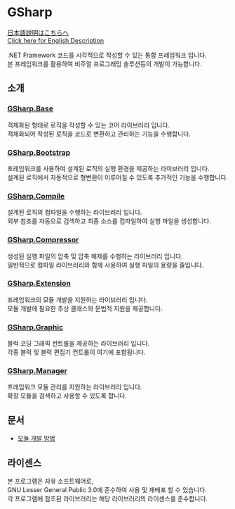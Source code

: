 # GSharp
[日本語説明はこちらへ](README.JP.md)  
[Click here for English Description](README.EN.md)

.NET Framework 코드를 시각적으로 작성할 수 있는 통합 프레임워크 입니다.  
본 프레임워크를 활용하여 비주얼 프로그래밍 솔루션등의 개발이 가능합니다.

## 소개
### [GSharp.Base](GSharp.Base)
객체화된 형태로 로직을 작성할 수 있는 코어 라이브러리 입니다.  
객체화되어 작성된 로직을 코드로 변환하고 관리하는 기능을 수행합니다.

### [GSharp.Bootstrap](GSharp.Bootstrap)
프레임워크를 사용하여 설계된 로직의 실행 환경을 제공하는 라이브러리 입니다.  
설계된 로직에서 자동적으로 형변환이 이루어질 수 있도록 추가적인 기능을 수행합니다.

### [GSharp.Compile](GSharp.Compile)
설계된 로직의 컴파일을 수행하는 라이브러리 입니다.  
외부 참조를 자동으로 검색하고 최종 소스를 컴파일하여 실행 파일을 생성합니다.

### [GSharp.Compressor](GSharp.Compressor)
생성된 실행 파일의 압축 및 압축 해제를 수행하는 라이브러리 입니다.  
일반적으로 컴파일 라이브러리와 함께 사용하여 실행 파일의 용량을 줄입니다.

### [GSharp.Extension](GSharp.Extension)
프레임워크의 모듈 개발을 지원하는 라이브러리 입니다.  
모듈 개발에 필요한 추상 클래스와 문법적 지원을 제공합니다.

### [GSharp.Graphic](GSharp.Graphic)
블럭 코딩 그래픽 컨트롤을 제공하는 라이브러리 입니다.  
각종 블럭 및 블럭 편집기 컨트롤이 여기에 포합됩니다.

### [GSharp.Manager](GSharp.Manager)
프레임워크 모듈 관리를 지원하는 라이브러리 입니다.  
확장 모듈을 검색하고 사용할 수 있도록 합니다.

## 문서
* [모듈 개발 방법](Manuals/ModuleDevelopment.md)

## 라이센스
본 프로그램은 자유 소프트웨어로,  
GNU Lesser General Public 3.0에 준수하여 사용 및 재배포 할 수 있습니다.  
각 프로그램에 참조된 라이브러리는 해당 라이브러리의 라이센스를 준수합니다.
